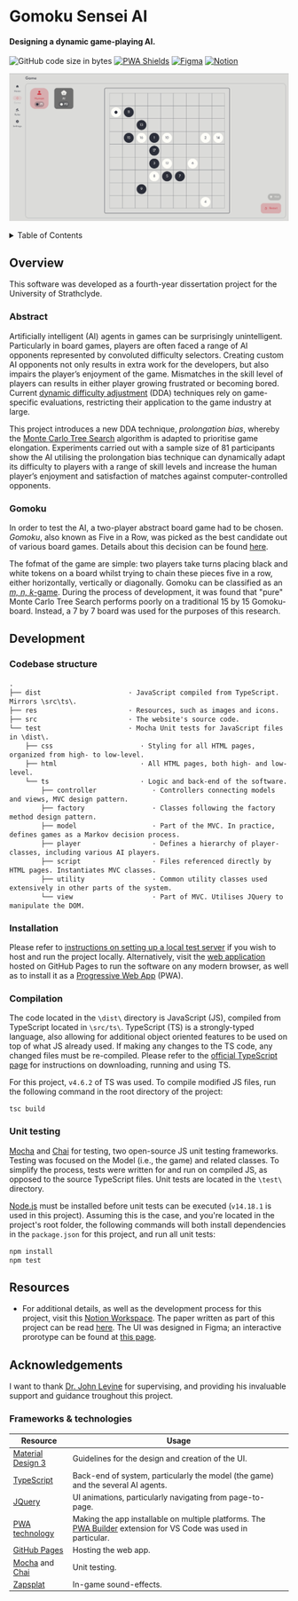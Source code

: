 # Gomoku Sensei AI
#### Designing a dynamic game-playing AI.

![GitHub code size in bytes](https://img.shields.io/github/languages/code-size/HaresMahmood/gomoku-sensei)
[![PWA Shields](https://www.pwa-shields.com/1.0.0/series/classic/white/purple.svg)](https://web.dev/progressive-web-apps/)
[![Figma](https://badgen.net/badge/icon/Figma%20Prototype/orange?icon=https://upload.wikimedia.org/wikipedia/commons/3/33/Figma-logo.svg&label)](https://www.figma.com/proto/uhH23aRZvGQsOViY0bnnVP/Gomoku?node-id=64%3A19)
[![Notion](https://badgen.net/badge/icon/Notion%20Workspace/black?icon=https://cdn.worldvectorlogo.com/logos/notion-logo-1.svg&label)](https://opposite-brain-cb0.notion.site/CS408-1e5c4e3c9b0d4291b6a968855d9270e9)

![Screenshot](./res/screenshot.png)

<details>
    <summary> Table of Contents </summary>
    <ol> 
        <li> <a href="#overview"> Overview </a> </li>
            <ol>
                <li> <a href="#aims--objectives"> Aims & objectives </a> </li>
                <li> <a href="#gomoku"> Gomoku </a> </li>
            </ol>
        <li> <a href="#development"> Development </a> </li>
            <ol>
                <li> <a href="#codebase-structure"> Codebase structure </a> </li>
                <li> <a href="#installation"> Installation </a> </li>
                <li> <a href="#compilation"> Compilation </a> </li>
                <li> <a href="#compilation"> Compilation </a> </li>
                <li> <a href="#unit-testing"> Unit testing </a> </li>
            </ol>
        <li> <a href="#resources"> Resources </a> </li>
        <li> <a href="#acknowledgements"> Acknowledgements </a> </li>
            <ol>
                <li> <a href="#frameworks--technologies"> Frameworks & technologies </a> </li>
            </ol>
    </ol>
</details>

## Overview
This software was developed as a fourth-year dissertation project for the University of Strathclyde.

### Abstract

Artificially intelligent (AI) agents in games can be surprisingly unintelligent. Particularly in board games, players are often faced a range of AI opponents represented by convoluted difficulty selectors. Creating custom AI opponents not only results in extra work for the developers, but also impairs the player’s enjoyment of the game. Mismatches in the skill level of players can results in either player growing frustrated or becoming bored. Current [dynamic difficulty adjustment](https://en.wikipedia.org/wiki/Dynamic_game_difficulty_balancing) (DDA) techniques rely on game-specific evaluations, restricting their application to the game industry at large. 

This project introduces a new DDA technique, _prolongation bias_, whereby the [Monte Carlo Tree Search](https://en.wikipedia.org/wiki/Monte_Carlo_tree_search) algorithm is adapted to prioritise game elongation. Experiments carried out with a sample size of 81 participants show the AI utilising the prolongation bias technique can dynamically adapt its difficulty to players with a range of skill levels and increase the human player’s enjoyment and satisfaction of matches against computer-controlled opponents.

### Gomoku

In order to test the AI, a two-player abstract board game had to be chosen. _Gomoku_, also known as Five in a Row, was picked as the best candidate out of various board games. Details about this decision can be found [here](https://opposite-brain-cb0.notion.site/Game-choice-735efe566bef40b08ebfc9a0d75389ff).

The fofmat of the game are simple: two players take turns placing black and white tokens on a board whilst trying to chain these pieces five in a row, either horizontally, vertically or diagonally. Gomoku can be classified as an [_m, n, k_-game](https://en.wikipedia.org/wiki/M,n,k-game). During the process of development, it was found that "pure" Monte Carlo Tree Search performs poorly on a traditional 15 by 15 Gomoku-board. Instead, a 7 by 7 board was used for the purposes of this research.

## Development

### Codebase structure

```
.
├── dist                      · JavaScript compiled from TypeScript. Mirrors \src\ts\.
├── res                       · Resources, such as images and icons.
├── src                       · The website's source code.
└── test                      · Mocha Unit tests for JavaScript files in \dist\.
    ├── css                      · Styling for all HTML pages, organized from high- to low-level.
    ├── html                     · All HTML pages, both high- and low-level.
    └── ts                       · Logic and back-end of the software.
        ├── controller              · Controllers connecting models and views, MVC design pattern.
        ├── factory                 · Classes following the factory method design pattern.
        ├── model                   · Part of the MVC. In practice, defines games as a Markov decision process.
        ├── player                  · Defines a hierarchy of player-classes, including various AI players.
        ├── script                  · Files referenced directly by HTML pages. Instantiates MVC classes.
        ├── utility                 · Common utility classes used extensively in other parts of the system.
        └── view                    · Part of MVC. Utilises JQuery to manipulate the DOM.
```

### Installation
Please refer to [instructions on setting up a local test server](https://developer.mozilla.org/en-US/docs/Learn/Common_questions/set_up_a_local_testing_server) if you wish to host and run the project locally. Alternatively, visit the [web application](https://haresmahmood.github.io/gomoku-sensei/) hosted on GitHub Pages to run the software on any modern browser, as well as to install it as a [Progressive Web App](https://web.dev/progressive-web-apps/) (PWA).

### Compilation
The code located in the `\dist\` directory is JavaScript (JS), compiled from TypeScript located in `\src/ts\`. TypeScript (TS) is a strongly-typed language, also allowing for additional object oriented features to be used on top of what JS already used. If making any changes to the TS code, any changed files must be re-compiled. Please refer to the [official TypeScript page](https://www.typescriptlang.org/) for instructions on downloading, running and using TS.

For this project, `v4.6.2` of TS was used. To compile modified JS files, run the following command in the root directory of the project:

```console
tsc build
```

### Unit testing
[Mocha](https://mochajs.org/) and [Chai](https://www.chaijs.com/) for testing, two open-source JS unit testing frameworks. Testing was focused on the Model (i.e., the game) and related classes. To simplify the process, tests were written for and run on compiled JS, as opposed to the source TypeScript files. Unit tests are located in the `\test\` directory.

[Node.js](https://nodejs.org/en/) must be installed before unit tests can be executed (`v14.18.1` is used in this project). Assuming this is the case, and you're located in the project's root folder, the following commands will both install dependencies in the `package.json` for this project, and run all unit tests:

```console
npm install
npm test
```

## Resources
* For additional details, as well as the development process for this project, visit this [Notion Workspace](https://opposite-brain-cb0.notion.site/CS408-1e5c4e3c9b0d4291b6a968855d9270e9). The paper written as part of this project can be read [here](https://s3.us-west-2.amazonaws.com/secure.notion-static.com/61ec2c18-660e-46ec-8590-3e2e8ce3d316/progress_report.pdf?X-Amz-Algorithm=AWS4-HMAC-SHA256&X-Amz-Content-Sha256=UNSIGNED-PAYLOAD&X-Amz-Credential=AKIAT73L2G45EIPT3X45%2F20220222%2Fus-west-2%2Fs3%2Faws4_request&X-Amz-Date=20220222T001249Z&X-Amz-Expires=86400&X-Amz-Signature=0313cab7c63a706c3e7285a00cef6f1991de20f2b31157649f4a4721556398cd&X-Amz-SignedHeaders=host&response-content-disposition=filename%20%3D%22progress%2520report.pdf%22&x-id=GetObject). The UI was designed in Figma; an interactive prorotype can be found at [this page](https://www.figma.com/proto/uhH23aRZvGQsOViY0bnnVP/Gomoku?node-id=64%3A19).

## Acknowledgements
I want to thank [Dr. John Levine](https://www.strath.ac.uk/staff/levinejohndr/) for supervising, and providing his invaluable support and guidance troughout this project.

### Frameworks & technologies
| Resource                                                | Usage                                                                                                                                          |
|---------------------------------------------------------|--------------------------------------|
| [Material Design 3](https://m3.material.io/)            | Guidelines for the design and creation of the UI.                                                                                              |
| [TypeScript](https://www.typescriptlang.org/)           | Back-end of system, particularly the model (the game) and the several AI agents.                                                               |
| [JQuery](https://jquery.com/)                           | UI animations, particularly navigating from page-to-page.                                                                                      |
| [PWA technology](https://web.dev/progressive-web-apps/) | Making the app installable on multiple platforms. The [PWA Builder](https://www.pwabuilder.com/) extension for VS Code was used in particular. |
| [GitHub Pages](https://pages.github.com/)               | Hosting the web app.                                                                                                                           |
| [Mocha](https://mochajs.org/) and [Chai](https://www.chaijs.com/) | Unit testing.                                                                                                                                  |
| [Zapsplat](https://www.zapsplat.com/)                   | In-game sound-effects.                                                                                                                          |
